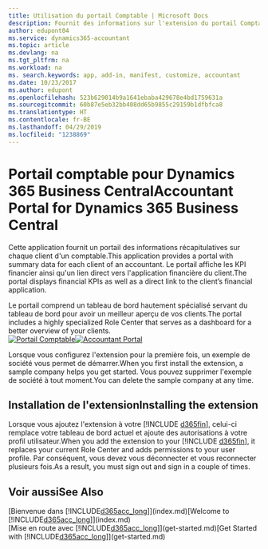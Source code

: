```yaml
---
title: Utilisation du portail Comptable | Microsoft Docs
description: Fournit des informations sur l'extension du portail Comptable.
author: edupont04
ms.service: dynamics365-accountant
ms.topic: article
ms.devlang: na
ms.tgt_pltfrm: na
ms.workload: na
ms. search.keywords: app, add-in, manifest, customize, accountant
ms.date: 10/23/2017
ms.author: edupont
ms.openlocfilehash: 523b629014b9a1641ebaba429678e4bd1759631a
ms.sourcegitcommit: 60b87e5eb32bb408dd65b9855c29159b1dfbfca8
ms.translationtype: HT
ms.contentlocale: fr-BE
ms.lasthandoff: 04/29/2019
ms.locfileid: "1238869"
---
```

# <a name="accountant-portal-for-dynamics-365-business-central"></a><span data-ttu-id="57bae-103">Portail comptable pour Dynamics 365 Business Central</span><span class="sxs-lookup"><span data-stu-id="57bae-103">Accountant Portal for Dynamics 365 Business Central</span></span>
<span data-ttu-id="57bae-104">Cette application fournit un portail des informations récapitulatives sur chaque client d'un comptable.</span><span class="sxs-lookup"><span data-stu-id="57bae-104">This application provides a portal with summary data for each client of an accountant.</span></span> <span data-ttu-id="57bae-105">Le portail affiche les KPI financier ainsi qu'un lien direct vers l'application financière du client.</span><span class="sxs-lookup"><span data-stu-id="57bae-105">The portal displays financial KPIs as well as a direct link to the client’s financial application.</span></span>  

<span data-ttu-id="57bae-106">Le portail comprend un tableau de bord hautement spécialisé servant du tableau de bord pour avoir un meilleur aperçu de vos clients.</span><span class="sxs-lookup"><span data-stu-id="57bae-106">The portal includes a highly specialized Role Center that serves as a dashboard for a better overview of your clients.</span></span>  
<span data-ttu-id="57bae-107">[![Portail Comptable](./media/accountant-get-started/accountant-dashboard.png)](https://go.microsoft.com/fwlink/?linkid=851257)</span><span class="sxs-lookup"><span data-stu-id="57bae-107">[![Accountant Portal](./media/accountant-get-started/accountant-dashboard.png)](https://go.microsoft.com/fwlink/?linkid=851257)</span></span>

<span data-ttu-id="57bae-108">Lorsque vous configurez l'extension pour la première fois, un exemple de société vous permet de démarrer.</span><span class="sxs-lookup"><span data-stu-id="57bae-108">When you first install the extension, a sample company helps you get started.</span></span> <span data-ttu-id="57bae-109">Vous pouvez supprimer l'exemple de société à tout moment.</span><span class="sxs-lookup"><span data-stu-id="57bae-109">You can delete the sample company at any time.</span></span>  

## <a name="installing-the-extension"></a><span data-ttu-id="57bae-110">Installation de l'extension</span><span class="sxs-lookup"><span data-stu-id="57bae-110">Installing the extension</span></span>
<span data-ttu-id="57bae-111">Lorsque vous ajoutez l'extension à votre [!INCLUDE [d365fin](includes/d365fin_md.md)], celui-ci remplace votre tableau de bord actuel et ajoute des autorisations à votre profil utilisateur.</span><span class="sxs-lookup"><span data-stu-id="57bae-111">When you add the extension to your [!INCLUDE [d365fin](includes/d365fin_md.md)], it replaces your current Role Center and adds permissions to your user profile.</span></span> <span data-ttu-id="57bae-112">Par conséquent, vous devez vous déconnecter et vous reconnecter plusieurs fois.</span><span class="sxs-lookup"><span data-stu-id="57bae-112">As a result, you must sign out and sign in a couple of times.</span></span>  

## <a name="see-also"></a><span data-ttu-id="57bae-113">Voir aussi</span><span class="sxs-lookup"><span data-stu-id="57bae-113">See Also</span></span>
<span data-ttu-id="57bae-114">[Bienvenue dans [!INCLUDE[d365acc_long](includes/d365acc_long_md.md)]](index.md)</span><span class="sxs-lookup"><span data-stu-id="57bae-114">[Welcome to [!INCLUDE[d365acc_long](includes/d365acc_long_md.md)]](index.md)</span></span>  
<span data-ttu-id="57bae-115">[Mise en route avec [!INCLUDE[d365acc_long](includes/d365acc_long_md.md)]](get-started.md)</span><span class="sxs-lookup"><span data-stu-id="57bae-115">[Get Started with [!INCLUDE[d365acc_long](includes/d365acc_long_md.md)]](get-started.md)</span></span>  
